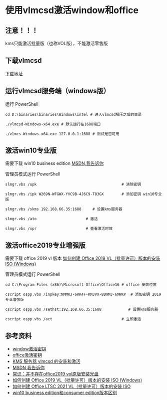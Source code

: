 # 使用vlmcsd激活window和office

## 注意！！！

kms只能激活批量版（也称VOL版），不能激活零售版

## 下载vlmcsd

[下载地址](https://github.com/Wind4/vlmcsd/releases)


## 运行vlmcsd服务端（windows版）

运行 PowerShell

```
cd D:\binaries\binaries\Windows\intel # 进入vlmcsd解压之后的目录

./vlmcsd-Windows-x64.exe # 默认运行在1688端口

./vlmcs-Windows-x64.exe 127.0.0.1:1688 # 测试是否可用
```

## 激活win10专业版

需要下载 win10 business edition [MSDN,我告诉你](https://msdn.itellyou.cn/)

管理员模式运行 PowerShell

```
slmgr.vbs /upk                                      # 清除密钥

slmgr.vbs /ipk W269N-WFGWX-YVC9B-4J6C9-T83GX        # 添加密钥 win10专业版

slmgr.vbs /skms 192.168.66.35:1688     # 设置kms服务器

slmgr.vbs /ato                      # 激活

slmgr.vbs /xpr                      # 查看激活时效
```

## 激活office2019专业增强版

需要下载 office 2019 vl 版本 [如何创建 Office 2019 VL（批量许可）版本的安装 ISO (Windows)](https://sysin.org/blog/office-2019-iso/)

管理员模式运行 PowerShell

```
cd C:\Program Files (x86)\Microsoft Office\Office16 # office 安装位置

cscript ospp.vbs /inpkey:NMMKJ-6RK4F-KMJVX-8D9MJ-6MWKP  # 添加密钥 2019专业增强版

cscript ospp.vbs /sethst:192.168.66.35:1688            # 设置kms服务器

cscript ospp.vbs /act                               # 立即激活
```

## 参考资料

- [window激活密钥](https://learn.microsoft.com/zh-cn/windows-server/get-started/kms-client-activation-keys)
- [office激活密钥](https://learn.microsoft.com/zh-cn/DeployOffice/vlactivation/gvlks)
- [KMS 服务器 vlmcsd 的安装和激活](https://blog.beanbang.cn/2019/01/31/kms-server-vlmcsd/)
- [MSDN,我告诉你](https://msdn.itellyou.cn/)
- [常识：并不存在office2019 vol原版安装光盘](https://www.aihao.cc/thread-12243-1-1.html)
- [如何创建 Office 2019 VL（批量许可）版本的安装 ISO (Windows)](https://sysin.org/blog/office-2019-iso/)
- [如何创建 Office LTSC 2021 VL（批量许可）版本的安装 ISO](https://sysin.org/blog/office-2021-iso/)
- [win10 business edition和consumer edition版本区别](https://www.cnblogs.com/hool/p/13530160.html)